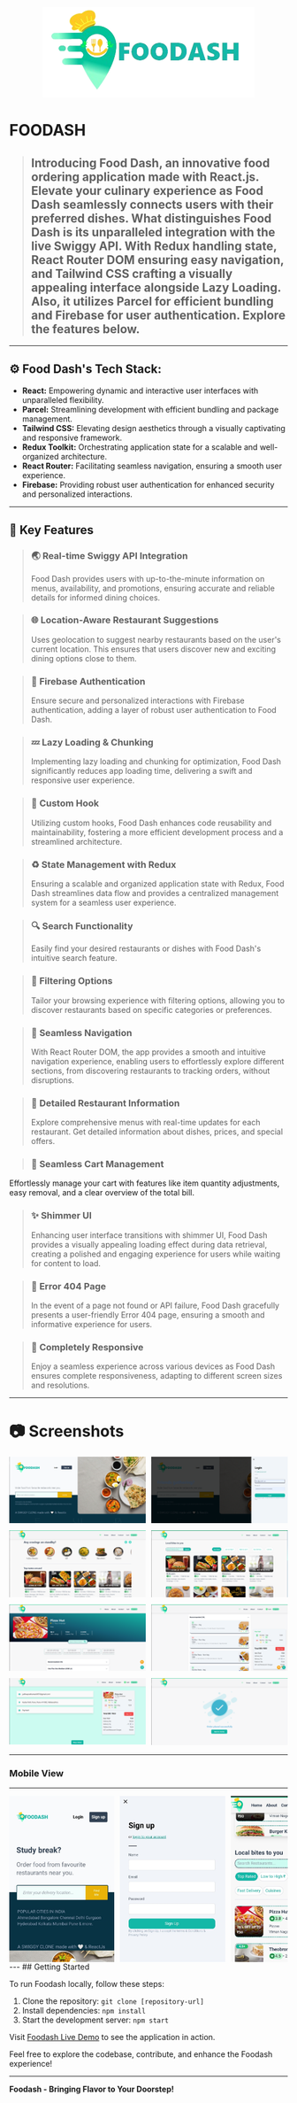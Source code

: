 <div align="center">
  <a href="screenshots/Desktop_Screenshot (4).png" target="_blank">
    <img src="./screenshots/FoodashLogo.png" alt="Foodash Logo" height="autorem">
  </a>
</div>

# FOODASH

> ## Introducing Food Dash, an innovative food ordering application made with React.js. Elevate your culinary experience as Food Dash seamlessly connects users with their preferred dishes. What distinguishes Food Dash is its unparalleled integration with the live Swiggy API. With Redux handling state, React Router DOM ensuring easy navigation, and Tailwind CSS crafting a visually appealing interface alongside Lazy Loading. Also, it utilizes Parcel for efficient bundling and Firebase for user authentication. Explore the features below.

---

## ⚙ Food Dash's Tech Stack:

- **React:** Empowering dynamic and interactive user interfaces with unparalleled flexibility.
- **Parcel:** Streamlining development with efficient bundling and package management.
- **Tailwind CSS:** Elevating design aesthetics through a visually captivating and responsive framework.
- **Redux Toolkit:** Orchestrating application state for a scalable and well-organized architecture.
- **React Router:** Facilitating seamless navigation, ensuring a smooth user experience.
- **Firebase:** Providing robust user authentication for enhanced security and personalized interactions.

---

## 🎯 Key Features

> ### 🌏 Real-time Swiggy API Integration
>
> Food Dash provides users with up-to-the-minute information on menus, availability, and promotions, ensuring accurate and reliable details for informed dining choices.

> ### 🌐 Location-Aware Restaurant Suggestions
>
> Uses geolocation to suggest nearby restaurants based on the user's current location. This ensures that users discover new and exciting dining options close to them.

> ### 🔐 Firebase Authentication
>
> Ensure secure and personalized interactions with Firebase authentication, adding a layer of robust user authentication to Food Dash.

> ### 💤 Lazy Loading & Chunking
>
> Implementing lazy loading and chunking for optimization, Food Dash significantly reduces app loading time, delivering a swift and responsive user experience.

> ### 🔩 Custom Hook
>
> Utilizing custom hooks, Food Dash enhances code reusability and maintainability, fostering a more efficient development process and a streamlined architecture.

> ### ♻ State Management with Redux
>
> Ensuring a scalable and organized application state with Redux, Food Dash streamlines data flow and provides a centralized management system for a seamless user experience.

> ### 🔍 Search Functionality
>
> Easily find your desired restaurants or dishes with Food Dash's intuitive search feature.

> ### 🎯 Filtering Options
>
> Tailor your browsing experience with filtering options, allowing you to discover restaurants based on specific categories or preferences.

> ### 📌 Seamless Navigation
>
> With React Router DOM, the app provides a smooth and intuitive navigation experience, enabling users to effortlessly explore different sections, from discovering restaurants to tracking orders, without disruptions.

> ### 📜 Detailed Restaurant Information
>
> Explore comprehensive menus with real-time updates for each restaurant. Get detailed information about dishes, prices, and special offers.

> ### 🛒 Seamless Cart Management

Effortlessly manage your cart with features like item quantity adjustments, easy removal, and a clear overview of the total bill.

> ### ✨ Shimmer UI
>
> Enhancing user interface transitions with shimmer UI, Food Dash provides a visually appealing loading effect during data retrieval, creating a polished and engaging experience for users while waiting for content to load.

> ### 🚧 Error 404 Page
>
> In the event of a page not found or API failure, Food Dash gracefully presents a user-friendly Error 404 page, ensuring a smooth and informative experience for users.

> ### 📱 Completely Responsive
>
> Enjoy a seamless experience across various devices as Food Dash ensures complete responsiveness, adapting to different screen sizes and resolutions.

---

# 📷 Screenshots

<div style="display: grid; grid-template-columns: repeat(2, 1fr); gap: 10px;">
  <div style="flex: 1;">
    <img src="screenshots/Desktop_Screenshot (2).png" alt="Screenshot 1" style="width: auto%;">
  </div>
  <div style="flex: 1;">
    <img src="screenshots/Desktop_Screenshot (3).png" alt="Screenshot 2" style="width: auto%;">
  </div>
 <div style="flex: 1;">
    <img src="screenshots/Desktop_Screenshot (5).png" alt="Screenshot 4" style="width: auto%;">
  </div>
  <div style="flex: 1;">
    <img src="screenshots/Desktop_Screenshot (4).png" alt="Screenshot 3" style="width: auto%;">
  </div>
  <div style="flex: 1;">
    <img src="screenshots/Desktop_Screenshot (6).png" alt="Screenshot 5" style="width: auto%;">
  </div>
  <div style="flex: 1;">
    <img src="screenshots/Desktop_Screenshot (7).png" alt="Screenshot 6" style="width: auto%;">
  </div>
  <div style="flex: 1;">
    <img src="screenshots/Desktop_Screenshot (8).png" alt="Screenshot 8" style="width: auto%;">
  </div>
  <div style="flex: 1;">
    <img src="screenshots/Desktop_Screenshot (1).png" alt="Screenshot 7" style="width: auto%;">
  </div>
</div>

---

### Mobile View

---

<div style="display: flex; overflow-x: auto; gap: 10px;">
  <img src="screenshots/Mobile/Mobile_Screenshot (7).jpeg" alt="Mobile Screenshot 8" style="height: 300px">
  <img src="screenshots/Mobile/Mobile_Screenshot (6).jpeg" alt="Mobile Screenshot 6" style="height: 300px">
  <img src="screenshots/Mobile/Mobile_Screenshot (4).jpeg" alt="Mobile Screenshot 1" style="height: 300px">
  <img src="screenshots/Mobile/Mobile_Screenshot (3).jpeg" alt="Mobile Screenshot 3" style="height: 300px">
  <img src="screenshots/Mobile/Mobile_Screenshot (2).jpeg" alt="Mobile Screenshot 2" style="height: 300px">
  <img src="screenshots/Mobile/Mobile_Screenshot (8).jpeg" alt="Mobile Screenshot 5" style="height: 300px">
</div>
---
## Getting Started

To run Foodash locally, follow these steps:

1. Clone the repository: `git clone [repository-url]`
2. Install dependencies: `npm install`
3. Start the development server: `npm start`

Visit [Foodash Live Demo](#) to see the application in action.

Feel free to explore the codebase, contribute, and enhance the Foodash experience!

---

**Foodash - Bringing Flavor to Your Doorstep!**
